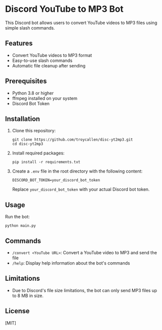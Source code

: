 # Discord YouTube to MP3 Bot

This Discord bot allows users to convert YouTube videos to MP3 files using simple slash commands.

## Features

- Convert YouTube videos to MP3 format
- Easy-to-use slash commands
- Automatic file cleanup after sending

## Prerequisites

- Python 3.8 or higher
- ffmpeg installed on your system
- Discord Bot Token

## Installation

1. Clone this repository:
   ```
   git clone https://github.com/troycallen/disc-yt2mp3.git
   cd disc-yt2mp3
   ```

2. Install required packages:
   ```
   pip install -r requirements.txt
   ```

3. Create a `.env` file in the root directory with the following content:
   ```
   DISCORD_BOT_TOKEN=your_discord_bot_token
   ```
   Replace `your_discord_bot_token` with your actual Discord bot token.

## Usage

Run the bot:
```
python main.py
```

## Commands

- `/convert <YouTube URL>`: Convert a YouTube video to MP3 and send the file
- `/help`: Display help information about the bot's commands

## Limitations

- Due to Discord's file size limitations, the bot can only send MP3 files up to 8 MB in size.

## License

[MIT]